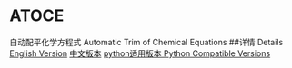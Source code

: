 # ATOCE
自动配平化学方程式 Automatic Trim of Chemical Equations
##详情 Details
[English Version](README_en.md)
[中文版本](README_zh.md)
[python适用版本 Python Compatible Versions](AToCE-1.3.py)
